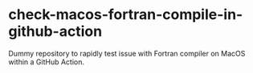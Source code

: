 # check-macos-fortran-compile-in-github-action
Dummy repository to rapidly test issue with Fortran compiler on MacOS within a GitHub Action.
